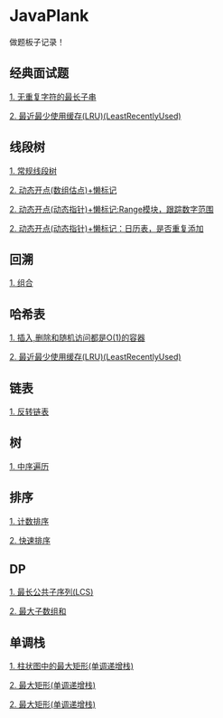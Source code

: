 # JavaPlank

做题板子记录！

## 经典面试题

<div>
    <p/>
    <a href="./Classic/LengthOfLongestSubstring.md">1. 无重复字符的最长子串</a>
    <p/>
    <a href="./HashTable/LRUCache.md">2. 最近最少使用缓存(LRU)(LeastRecentlyUsed)</a>
</div>




## 线段树

<div>
    <p/>
    <a href="./SegmentTree/SegmentTree.java">1. 常规线段树</a>
    <p/>
    <a href="./SegmentTree/MyCalendar.java">2. 动态开点(数组估点)+懒标记</a>
    <p/>
    <a href="./SegmentTree/RangeModule.md">2. 动态开点(动态指针)+懒标记:Range模块，跟踪数字范围</a>
    <p/>
    <a href="./SegmentTree/MyCalendar1.md">2. 动态开点(动态指针)+懒标记：日历表，是否重复添加</a>
</div>



## 回溯

<div>
    <p/>
    <a href="./Backtracking/Combination.md">1. 组合</a>
</div>


## 哈希表

<div>
    <p/>
    <a href="./HashTable/RandomizedSet.md">1. 插入,删除和随机访问都是O(1)的容器</a>
    <p/>
    <a href="./HashTable/LRUCache.md">2. 最近最少使用缓存(LRU)(LeastRecentlyUsed)</a>
</div>


## 链表

<div>
    <p/>
    <a href="./LinkedList/ReverseLinkedList.md">1. 反转链表</a>
</div>



## 树

<div>
    <p/>
    <a href="./Tree/InorderTraversal.md">1. 中序遍历</a>
</div>



## 排序

<div>
    <p/>
    <a href="./Sort/CountingSort.md">1. 计数排序</a>
    <p/>
    <a href="./Sort/QuickSort.md">2. 快速排序</a>
</div>


## DP

<div>
    <p/>
    <a href="./DynamicProgramming/LongestCommonSubsequence.md">1. 最长公共子序列(LCS)</a>
    <p/>
    <a href="./DynamicProgramming/MaxSubArray.md">2. 最大子数组和</a>
</div>


## 单调栈

<div>
    <p/>
    <a href="./MonotonePriorityStack/LargestRectangleArea.md">1. 柱状图中的最大矩形(单调递增栈)</a>
    <p/>
    <a href="./MonotonePriorityStack/maximalRectangle.md">2. 最大矩形(单调递增栈)</a>
    <p/>
    <a href="./MonotonePriorityStack/maximalRectangle.md">2. 最大矩形(单调递增栈)</a>
</div>
